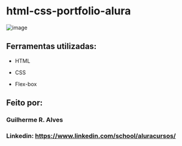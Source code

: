 # html-css-portfolio-alura

![image](https://user-images.githubusercontent.com/77756047/211304452-220fedf0-f91b-490f-8a65-a60ce860bc5c.png)

## Ferramentas utilizadas:

* HTML

* CSS

* Flex-box

## Feito por:

### Guilherme R. Alves

### Linkedin: https://www.linkedin.com/school/aluracursos/

